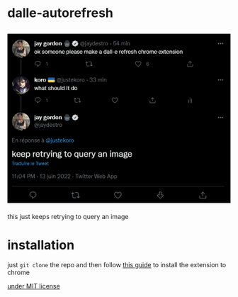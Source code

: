 # dalle-autorefresh
![explanation](explanation.png)
----
this just keeps retrying to query an image
# installation
just `git clone` the repo and then follow [this guide](https://webkul.com/blog/how-to-install-the-unpacked-extension-in-chrome/) to install the extension to chrome

[under MIT license](https://opensource.org/licenses/mit-license.php)
